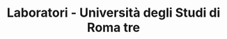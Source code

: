 ---
title: "Laboratori - Università degli Studi di Roma tre"
address: "Via della Vasca Navale, 84, Roma"
type: "Laboratori" 
lat: "41.85674020629887"
lng: "12.467169916246624"
image: "images/locations/florence.webp"
website: "https://matematicafisica.uniroma3.it/"
---